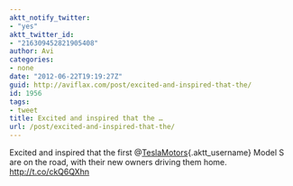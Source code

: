 ```yaml
---
aktt_notify_twitter:
- "yes"
aktt_twitter_id:
- "216309452821905408"
author: Avi
categories:
- none
date: "2012-06-22T19:19:27Z"
guid: http://aviflax.com/post/excited-and-inspired-that-the/
id: 1956
tags:
- tweet
title: Excited and inspired that the …
url: /post/excited-and-inspired-that-the/
---
```

Excited and inspired that the first @[TeslaMotors](http://twitter.com/TeslaMotors){.aktt_username} Model S are on the road, with their new owners driving them home. <a href="http://t.co/ckQ6QXhn" rel="nofollow">http://t.co/ckQ6QXhn</a>